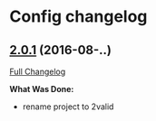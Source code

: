 # Config changelog

## [2.0.1](http://github.com/ivanoff/2valid/tree/2.0.1) (2016-08-..)
[Full Changelog](http://github.com/ivanoff/2valid/compare/2.0.1...2.0.1)

**What Was Done:**

- rename project to 2valid
